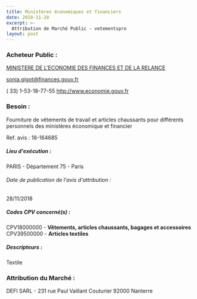 ```yaml
---
title: Ministères économiques et financiers
date: 2018-11-28
excerpt: >-
  Attribution de Marché Public - vetementspro
layout: post
---
```


### Acheteur Public : 
<a href="/acheteur-131/siren-110020013"> MINISTERE DE L'ECONOMIE DES FINANCES ET DE LA RELANCE</a><br/>



sonia.gigot@finances.gouv.fr

( 33) 1-53-18-77-55
http://www.economie.gouv.fr
### Besoin :

Fourniture de vêtements de travail et articles chaussants pour différents personnels des ministères économique et financier

Ref. avis : 18-164685


##### Lieu d'exécution :

PARIS - Département 75 - Paris

###### Date de publication de l'avis d'attribution : 
28/11/2018

##### Codes CPV concerné(s) :
CPV18000000 - **Vêtements, articles chaussants, bagages et accessoires** <br/>
CPV39500000 - **Articles textiles** <br/>

##### Descripteurs :
Textile <br/>

### Attribution du Marché :
DEFI SARL - 231 rue Paul Vaillant Couturier 92000 Nanterre <br/>
